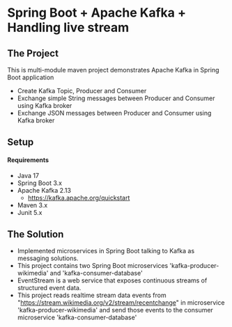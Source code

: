 # Spring Boot + Apache Kafka + Handling live stream

## The Project

This is multi-module maven project demonstrates Apache Kafka in Spring Boot application
- Create Kafka Topic, Producer and Consumer
- Exchange simple String messages between Producer and Consumer using Kafka broker
- Exchange JSON messages between Producer and Consumer using Kafka broker

## Setup
#### Requirements
- Java 17
- Spring Boot 3.x
- Apache Kafka 2.13
    - https://kafka.apache.org/quickstart
- Maven 3.x
- Junit 5.x

## The Solution
- Implemented microservices in Spring Boot talking to Kafka as messaging solutions.
- This project contains two Spring Boot microservices 'kafka-producer-wikimedia' and 'kafka-consumer-database'
- EventStream is a web service that exposes continuous streams of structured event data.
- This project reads realtime stream data events from "https://stream.wikimedia.org/v2/stream/recentchange" in microservice 'kafka-producer-wikimedia' and send those events to the consumer microservice 'kafka-consumer-database'
